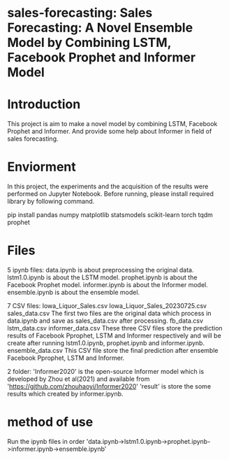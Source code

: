 # sales-forecasting: Sales Forecasting: A Novel Ensemble Model by Combining LSTM, Facebook Prophet and Informer Model

# Introduction
This project is aim to make a novel model by combining LSTM, Facebook Prophet and Informer. And provide some help about Informer in field of sales forecasting.

# Enviorment
In this project, the experiments and the acquisition of the results were performed on Jupyter Notebook. Before running, please install required library by following command.

pip install pandas numpy matplotlib statsmodels scikit-learn torch tqdm prophet

# Files
5 ipynb files:
  data.ipynb is about preprocessing the original data.
  lstm1.0.ipynb is about the LSTM model.
  prophet.ipynb is about the Facebook Prophet model.
  informer.ipynb is about the Informer model.
  ensemble.ipynb is about the ensemble model.

7 CSV files:
  Iowa_Liquor_Sales.csv
  Iowa_Liquor_Sales_20230725.csv
  sales_data.csv
The first two files are the original data which process in data.ipynb and save as sales_data.csv after processing.
  fb_data.csv
  lstm_data.csv
  informer_data.csv
These three CSV files store the prediction results of Facebook Pprophet, LSTM and Informer respectively and will be create after running lstm1.0.ipynb, prophet.ipynb and informer.ipynb.
  ensemble_data.csv
This CSV file store the final prediction after ensemble Facebook Pprophet, LSTM and Informer.

2 folder:
  'Informer2020' is the open-source Informer model which is developed by Zhou et al(2021) and available from 'https://github.com/zhouhaoyi/Informer2020'
  'result' is store the some results which created by informer.ipynb.

# method of use
Run the ipynb files in order 'data.ipynb->lstm1.0.ipynb->prophet.ipynb->informer.ipynb->ensemble.ipynb'


